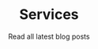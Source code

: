 ---
title: "Services"
subtitle: "Read all latest blog posts"
# meta description
description: "Read all latest blog posts"
draft: false
---